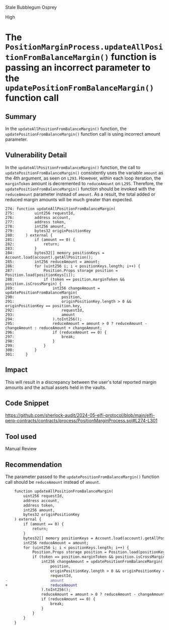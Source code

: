 Stale Bubblegum Osprey

High

# The `PositionMarginProcess.updateAllPositionFromBalanceMargin()` function is passing an incorrect parameter to the `updatePositionFromBalanceMargin()` function call

## Summary

In the `updateAllPositionFromBalanceMargin()` function, the `updatePositionFromBalanceMargin()` function call is using incorrect amount parameter.

## Vulnerability Detail

In the `updateAllPositionFromBalanceMargin()` function, the call to `updatePositionFromBalanceMargin()` consistently uses the variable `amount` as the 4th argument, as seen on `L293`. However, within each loop iteration, the `marginToken` amount is decremented to `reduceAmount` on `L295`. Therefore, the `updatePositionFromBalanceMargin()` function should be invoked with the `reduceAmount` parameter instead of `amount`. As a result, the total added or reduced margin amounts will be much greater than expected.

```solidity
274: function updateAllPositionFromBalanceMargin(
275:         uint256 requestId,
276:         address account,
277:         address token,
278:         int256 amount,
279:         bytes32 originPositionKey
280:     ) external {
281:         if (amount == 0) {
282:             return;
283:         }
284:         bytes32[] memory positionKeys = Account.load(account).getAllPosition();
285:         int256 reduceAmount = amount;
286:         for (uint256 i; i < positionKeys.length; i++) {
287:             Position.Props storage position = Position.load(positionKeys[i]);
288:             if (token == position.marginToken && position.isCrossMargin) {
289:                 int256 changeAmount = updatePositionFromBalanceMargin(
290:                     position,
291:                     originPositionKey.length > 0 && originPositionKey == position.key,
292:                     requestId,
293:                     amount
294:                 ).toInt256();
295:                 reduceAmount = amount > 0 ? reduceAmount - changeAmount : reduceAmount + changeAmount;
296:                 if (reduceAmount == 0) {
297:                     break;
298:                 }
299:             }
300:         }
301:     }
```

## Impact

This will result in a discrepancy between the user's total reported margin amounts and the actual assets held in the vaults.

## Code Snippet

https://github.com/sherlock-audit/2024-05-elfi-protocol/blob/main/elfi-perp-contracts/contracts/process/PositionMarginProcess.sol#L274-L301

## Tool used

Manual Review

## Recommendation

The parameter passed to the `updatePositionFromBalanceMargin()` function call should be `reduceAmount` instead of `amount`.

```diff
    function updateAllPositionFromBalanceMargin(
        uint256 requestId,
        address account,
        address token,
        int256 amount,
        bytes32 originPositionKey
    ) external {
        if (amount == 0) {
            return;
        }
        bytes32[] memory positionKeys = Account.load(account).getAllPosition();
        int256 reduceAmount = amount;
        for (uint256 i; i < positionKeys.length; i++) {
            Position.Props storage position = Position.load(positionKeys[i]);
            if (token == position.marginToken && position.isCrossMargin) {
                int256 changeAmount = updatePositionFromBalanceMargin(
                    position,
                    originPositionKey.length > 0 && originPositionKey == position.key,
                    requestId,
-                   amount
+                   reduceAmount
                ).toInt256();
                reduceAmount = amount > 0 ? reduceAmount - changeAmount : reduceAmount + changeAmount;
                if (reduceAmount == 0) {
                    break;
                }
            }
        }
    }
```